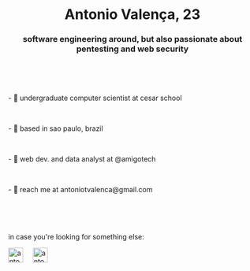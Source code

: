 <h1 align="center"> Antonio Valença, 23 </h1>
<h3 align="center">software engineering around, but also passionate about pentesting and web security</h3>
<br>
<br>
<br>
<p>- 🥢 undergraduate computer scientist at cesar school</p>
<br>
<p>- 🥡 based in sao paulo, brazil</p>
<br>
<p>- 🍱 web dev. and data analyst at @amigotech</p>
<br>
<p>- 🍙 reach me at antoniotvalenca@gmail.com</p>
<br>
<br>
<br>
<p>in case you're looking for something else:</p>

<p align="left">
   <a href="https://www.instagram.com/antoniotvalenca"><img align="center" src="https://raw.githubusercontent.com/rahuldkjain/github-profile-readme-generator/master/src/images/icons/Social/instagram.svg" alt="antoniotvalenca" width="30" /></a>&nbsp&nbsp&nbsp&nbsp
  <a href="https://www.linkedin.com/in/antonio-valen%C3%A7a-7865511b1/"><img align="center" src="https://raw.githubusercontent.com/rahuldkjain/github-profile-readme-generator/master/src/images/icons/Social/linked-in-alt.svg" alt="antoniotvalenca" width="30" /></a>
</p>
